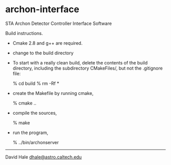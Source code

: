 # archon-interface
STA Archon Detector Controller Interface Software

Build instructions.

 - Cmake 2.8 and g++ are required.

 - change to the build directory

 - To start with a really clean build, delete the contents of the build
   directory, including the subdirectory CMakeFiles/, 
   but not the .gitignore file:

   % cd build
   % rm -Rf *

 - create the Makefile by running cmake,

   % cmake ..

 - compile the sources,

   % make

 - run the program,

   % ../bin/archonserver

---

David Hale <dhale@astro.caltech.edu>

